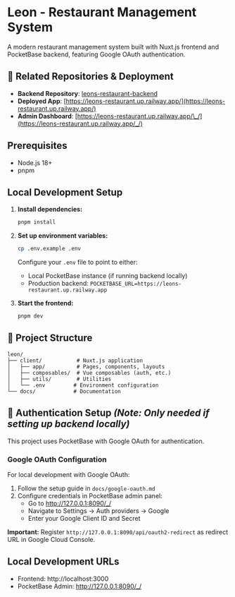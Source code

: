 # Leon - Restaurant Management System

A modern restaurant management system built with Nuxt.js frontend and PocketBase backend, featuring Google OAuth authentication.

## 🔗 Related Repositories & Deployment

- **Backend Repository**: [leons-restaurant-backend](https://github.com/abdrizik/leons-restaurant-backend)
- **Deployed App**: [https://leons-restaurant.up.railway.app/](https://leons-restaurant.up.railway.app/)
- **Admin Dashboard**: [https://leons-restaurant.up.railway.app/\_/](https://leons-restaurant.up.railway.app/_/)

## Prerequisites

- Node.js 18+
- pnpm

## Local Development Setup

1. **Install dependencies:**

   ```bash
   pnpm install
   ```

2. **Set up environment variables:**

   ```bash
   cp .env.example .env
   ```

   Configure your `.env` file to point to either:
   - Local PocketBase instance (if running backend locally)
   - Production backend: `POCKETBASE_URL=https://leons-restaurant.up.railway.app`

3. **Start the frontend:**
   ```bash
   pnpm dev
   ```

## 📁 Project Structure

```
leon/
├── client/           # Nuxt.js application
│   ├── app/          # Pages, components, layouts
│   ├── composables/  # Vue composables (auth, etc.)
│   ├── utils/        # Utilities
│   └── .env         # Environment configuration
└── docs/            # Documentation
```

## 🔐 Authentication Setup _(Note: Only needed if setting up backend locally)_

This project uses PocketBase with Google OAuth for authentication.

### Google OAuth Configuration

For local development with Google OAuth:

1. Follow the setup guide in `docs/google-oauth.md`
2. Configure credentials in PocketBase admin panel:
   - Go to http://127.0.0.1:8090/_/
   - Navigate to Settings → Auth providers → Google
   - Enter your Google Client ID and Secret

**Important:** Register `http://127.0.0.1:8090/api/oauth2-redirect` as redirect URL in Google Cloud Console.

## Local Development URLs

- Frontend: http://localhost:3000
- PocketBase Admin: http://127.0.0.1:8090/_/
